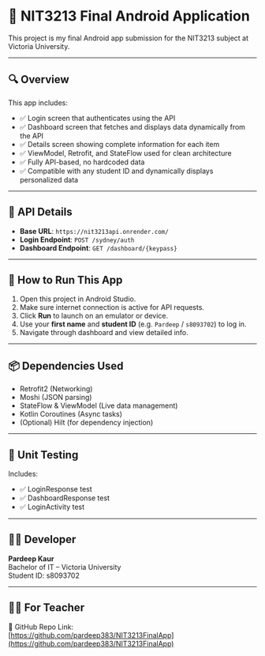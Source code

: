 # 📱 NIT3213 Final Android Application

This project is my final Android app submission for the NIT3213 subject at Victoria University.

---

## 🔍 Overview

This app includes:
- ✅ Login screen that authenticates using the API
- ✅ Dashboard screen that fetches and displays data dynamically from the API
- ✅ Details screen showing complete information for each item
- ✅ ViewModel, Retrofit, and StateFlow used for clean architecture
- ✅ Fully API-based, no hardcoded data
- ✅ Compatible with any student ID and dynamically displays personalized data

---

## 🔗 API Details

- **Base URL**: `https://nit3213api.onrender.com/`
- **Login Endpoint**: `POST /sydney/auth`
- **Dashboard Endpoint**: `GET /dashboard/{keypass}`

---

## 🚀 How to Run This App

1. Open this project in Android Studio.
2. Make sure internet connection is active for API requests.
3. Click **Run** to launch on an emulator or device.
4. Use your **first name** and **student ID** (e.g. `Pardeep` / `s8093702`) to log in.
5. Navigate through dashboard and view detailed info.

---

## 📦 Dependencies Used

- Retrofit2 (Networking)
- Moshi (JSON parsing)
- StateFlow & ViewModel (Live data management)
- Kotlin Coroutines (Async tasks)
- (Optional) Hilt (for dependency injection)

---

## 🧪 Unit Testing

Includes:
- ✅ LoginResponse test
- ✅ DashboardResponse test
- ✅ LoginActivity test

---

## 👩‍💻 Developer

**Pardeep Kaur**  
Bachelor of IT – Victoria University  
Student ID: s8093702

---

## 🧑‍🏫 For Teacher

📁 GitHub Repo Link:  
[https://github.com/pardeep383/NIT3213FinalApp](https://github.com/pardeep383/NIT3213FinalApp)
